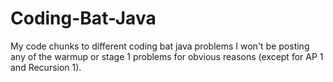 # Coding-Bat-Java
My code chunks to different coding bat java problems
I won't be posting any of the warmup or stage 1 problems for obvious reasons (except for AP 1 and Recursion 1).
